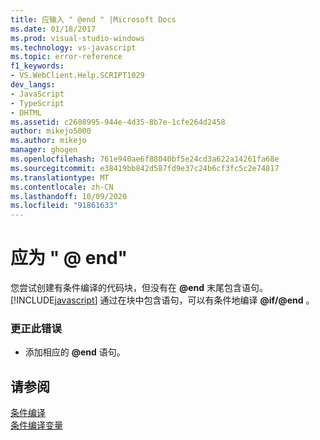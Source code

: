 ```yaml
---
title: 应输入 " @end " |Microsoft Docs
ms.date: 01/18/2017
ms.prod: visual-studio-windows
ms.technology: vs-javascript
ms.topic: error-reference
f1_keywords:
- VS.WebClient.Help.SCRIPT1029
dev_langs:
- JavaScript
- TypeScript
- DHTML
ms.assetid: c2608995-944e-4d35-8b7e-1cfe264d2458
author: mikejo5000
ms.author: mikejo
manager: ghogen
ms.openlocfilehash: 761e940ae6f88040bf5e24cd3a622a14261fa68e
ms.sourcegitcommit: e38419bb842d587fd9e37c24b6cf3fc5c2e74817
ms.translationtype: MT
ms.contentlocale: zh-CN
ms.lasthandoff: 10/09/2020
ms.locfileid: "91861633"
---
```

# <a name="expected-end"></a>应为 " \@ end"
您尝试创建有条件编译的代码块，但没有在 <strong>@end</strong> 末尾包含语句。 [!INCLUDE[javascript](../../javascript/includes/javascript-md.md)] 通过在块中包含语句，可以有条件地编译 <strong>@if/@end</strong> 。  
  
### <a name="to-correct-this-error"></a>更正此错误  
  
- 添加相应的 <strong>@end</strong> 语句。  
  
## <a name="see-also"></a>请参阅  
 [条件编译](/previous-versions/windows/internet-explorer/ie-developer/scripting-articles/121hztk3(v=vs.84))   
 [条件编译变量](/previous-versions/windows/internet-explorer/ie-developer/scripting-articles/s59bkzce(v=vs.84))